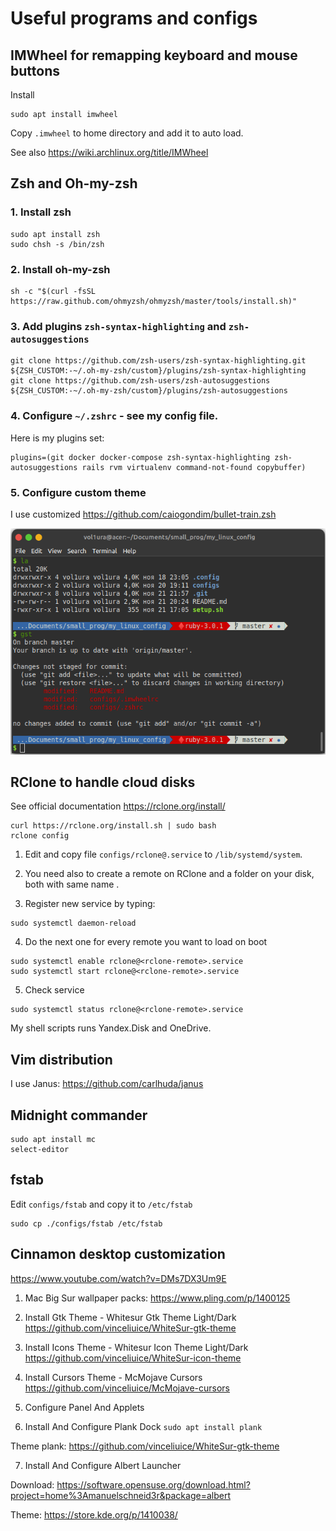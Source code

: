 # Useful programs and configs

## IMWheel for remapping keyboard and mouse buttons

Install
```shell
sudo apt install imwheel
```

Copy `.imwheel` to home directory and add it to auto load.

See also https://wiki.archlinux.org/title/IMWheel

## Zsh and Oh-my-zsh

### 1. Install zsh

```shell
sudo apt install zsh
sudo chsh -s /bin/zsh
```

### 2. Install oh-my-zsh

```shell
sh -c "$(curl -fsSL https://raw.github.com/ohmyzsh/ohmyzsh/master/tools/install.sh)"
```

### 3. Add plugins `zsh-syntax-highlighting` and `zsh-autosuggestions`

```shell
git clone https://github.com/zsh-users/zsh-syntax-highlighting.git ${ZSH_CUSTOM:-~/.oh-my-zsh/custom}/plugins/zsh-syntax-highlighting
git clone https://github.com/zsh-users/zsh-autosuggestions ${ZSH_CUSTOM:-~/.oh-my-zsh/custom}/plugins/zsh-autosuggestions
```

### 4. Configure `~/.zshrc` - see my config file.

Here is my plugins set:

```
plugins=(git docker docker-compose zsh-syntax-highlighting zsh-autosuggestions rails rvm virtualenv command-not-found copybuffer)
```

### 5. Configure custom theme

I use customized https://github.com/caiogondim/bullet-train.zsh

![zsh theme](zsh_theme.png)

## RClone to handle cloud disks

See official documentation https://rclone.org/install/

```shell
curl https://rclone.org/install.sh | sudo bash
rclone config
```

1. Edit and copy file `configs/rclone@.service` to `/lib/systemd/system`.

2. You need also to create a remote on RClone and a folder on your disk, both with same name <rclone-remote>.

3. Register new service by typing:

```shell
sudo systemctl daemon-reload
```
4. Do the next one for every remote you want to load on boot

```shell
sudo systemctl enable rclone@<rclone-remote>.service
sudo systemctl start rclone@<rclone-remote>.service
```

5. Check service

```shell
sudo systemctl status rclone@<rclone-remote>.service
```

My shell scripts runs Yandex.Disk and OneDrive.

## Vim distribution

I use Janus: https://github.com/carlhuda/janus

## Midnight commander

```shell
sudo apt install mc
select-editor
```

## fstab

Edit `configs/fstab` and copy it to `/etc/fstab`

```shell
sudo cp ./configs/fstab /etc/fstab
```

## Cinnamon desktop customization

https://www.youtube.com/watch?v=DMs7DX3Um9E

1. Mac Big Sur wallpaper packs: https://www.pling.com/p/1400125

2. Install Gtk Theme - Whitesur Gtk Theme Light/Dark
https://github.com/vinceliuice/WhiteSur-gtk-theme

3. Install Icons Theme - Whitesur Icon Theme Light/Dark
https://github.com/vinceliuice/WhiteSur-icon-theme

4. Install Cursors Theme - McMojave Cursors
https://github.com/vinceliuice/McMojave-cursors

5. Configure Panel And Applets

6. Install And Configure Plank Dock `sudo apt install plank`

Theme plank: https://github.com/vinceliuice/WhiteSur-gtk-theme

7. Install And Configure Albert Launcher

Download: https://software.opensuse.org/download.html?project=home%3Amanuelschneid3r&package=albert

Theme: https://store.kde.org/p/1410038/
